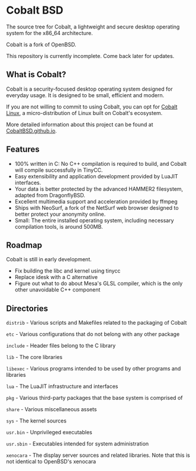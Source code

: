# Cobalt BSD

The source tree for Cobalt, a lightweight and secure desktop operating system for the x86\_64 architecture.

Cobalt is a fork of OpenBSD.

This repository is currently incomplete. Come back later for updates.

## What is Cobalt?

Cobalt is a security-focused desktop operating system designed for everyday usage. It is designed to be small, efficient and modern.

If you are not willing to commit to using Cobalt, you can opt for [Cobalt Linux](https://github.com/cobaltbsd/cobalt-linux), a micro-distribution of Linux built on Cobalt's ecosystem.

More detailed information about this project can be found at [CobaltBSD.github.io](https://cobaltbsd.github.io).

## Features
* 100% written in C: No C++ compilation is required to build, and Cobalt will compile successfully in TinyCC.
* Easy extensibility and application development provided by LuaJIT interfaces.
* Your data is better protected by the advanced HAMMER2 filesystem, adapted from DragonflyBSD.
* Excellent multimedia support and acceleration provided by ffmpeg
* Ships with NeoSurf, a fork of the NetSurf web browser designed to better protect your anonymity online.
* Small: The entire installed operating system, including necessary compilation tools, is around 500MB.

## Roadmap
Cobalt is still in early development.
* Fix building the libc and kernel using tinycc
* Replace idesk with a C alternative
* Figure out what to do about Mesa's GLSL compiler, which is the only other unavoidable C++ component

## Directories
`distrib` - Various scripts and Makefiles related to the packaging of Cobalt

`etc` - Various configurations that do not belong with any other package

`include` - Header files belong to the C library

`lib` - The core libraries

`libexec` - Various programs intended to be used by other programs and libraries

`lua` - The LuaJIT infrastructure and interfaces

`pkg` - Various third-party packages that the base system is comprised of

`share` - Various miscellaneous assets

`sys` - The kernel sources

`usr.bin` - Unprivileged executables

`usr.sbin` - Executables intended for system administration

`xenocara` - The display server sources and related libraries. Note that this is not identical to OpenBSD's xenocara
